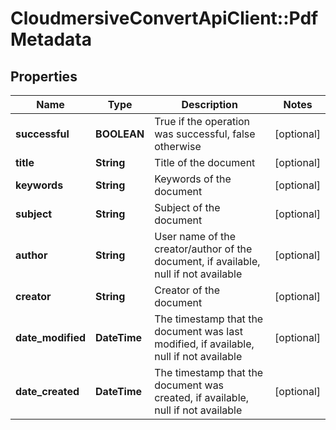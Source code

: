 # CloudmersiveConvertApiClient::PdfMetadata

## Properties
Name | Type | Description | Notes
------------ | ------------- | ------------- | -------------
**successful** | **BOOLEAN** | True if the operation was successful, false otherwise | [optional] 
**title** | **String** | Title of the document | [optional] 
**keywords** | **String** | Keywords of the document | [optional] 
**subject** | **String** | Subject of the document | [optional] 
**author** | **String** | User name of the creator/author of the document, if available, null if not available | [optional] 
**creator** | **String** | Creator of the document | [optional] 
**date_modified** | **DateTime** | The timestamp that the document was last modified, if available, null if not available | [optional] 
**date_created** | **DateTime** | The timestamp that the document was created, if available, null if not available | [optional] 


